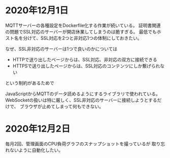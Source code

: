 # 2020年12月1日

MQTTサーバーの各種設定をDockerfile化する作業が続いている。
証明書関連の問題でSSL対応のサーバーが開店休業してしまうのは脆すぎる。
最低でもホスト名を分けて、SSL対応を2つと非対応1つの体制にしておきたい。

なぜ、SSL非対応のサーバーは1つで良いのかについては

 - HTTPで送り出したページからは、SSL対応、非対応の双方に接続できる
 - HTTPSで送り出したページからは、SSL対応のコンテンツにしか繋げられない

という制約があるためで

JavaScriptからMQTTのデータ読めるようにするライブラリで使われている。
WebSocketの扱いは特に厳しく、SSL非対応のサーバーに接続しようとするだけで、
ブラウザが止めてしまって何もできない。

# 2020年12月2日

毎月2回、管理画面のCPU負荷グラフのスナップショットを撮っているが
取り忘れないように自動化したい。

